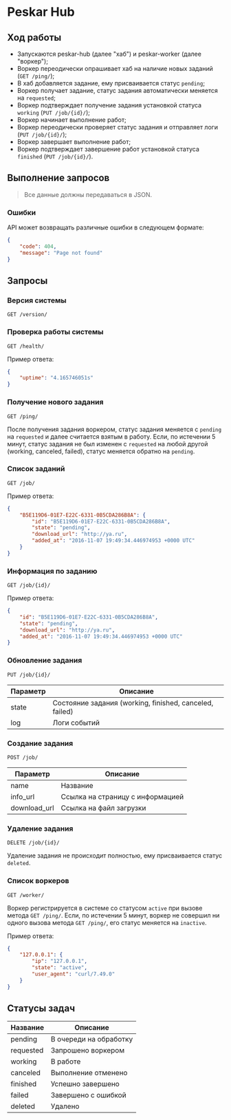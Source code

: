 # Peskar Hub

## Ход работы

* Запускаются peskar-hub (далее "хаб") и peskar-worker (далее "воркер");
* Воркер переодически опрашивает хаб на наличие новых заданий (`GET /ping/`);
* В хаб добавляется задание, ему присваивается статус `pending`;
* Воркер получает задание, статус задания автоматически меняется на `requested`;
* Воркер подтверждает получение задания установкой статуса `working` (`PUT /job/{id}/`);
* Воркер начинает выполнение работ;
* Воркер переодически проверяет статус задания и отправляет логи (`PUT /job/{id}/`);
* Воркер завершает выполнение работ;
* Воркер подтверждает завершение работ установкой статуса `finished` (`PUT /job/{id}/`).

## Выполнение запросов

> Все данные должны передаваться в JSON.

### Ошибки

API может возвращать различные ошибки в следующем формате:

```json
{
    "code": 404,
    "message": "Page not found"
}
```

## Запросы

### Версия системы

`GET /version/`

### Проверка работы системы

`GET /health/`

Пример ответа:

```json
{
    "uptime": "4.165746051s"
}
```

### Получение нового задания

`GET /ping/`

После получения задания воркером, статус задания меняется с `pending` на `requested` и далее считается взятым в работу. Если, по истечении 5 минут, статус задания не был изменен с `requested` на любой другой (working, canceled, failed), статус меняется обратно на `pending`.

### Список заданий

`GET /job/`

Пример ответа:

```json
{
    "B5E119D6-01E7-E22C-6331-0B5CDA286B8A": {
        "id": "B5E119D6-01E7-E22C-6331-0B5CDA286B8A",
        "state": "pending",
        "download_url": "http://ya.ru",
        "added_at": "2016-11-07 19:49:34.446974953 +0000 UTC"
    }
}
```

### Информация по заданию

`GET /job/{id}/`

Пример ответа:

```json
{
    "id": "B5E119D6-01E7-E22C-6331-0B5CDA286B8A",
    "state": "pending",
    "download_url": "http://ya.ru",
    "added_at": "2016-11-07 19:49:34.446974953 +0000 UTC"
}

```

### Обновление задания

`PUT /job/{id}/`

Параметр | Описание
---------|------------------------------------------------------
state    | Состояние задания (working, finished, canceled, failed)
log      | Логи событий

### Создание задания

`POST /job/`

Параметр     | Описание
-------------|---------------------------------
name         | Название
info_url     | Ссылка на страницу с информацией
download_url | Ссылка на файл загрузки

### Удаление задания

`DELETE /job/{id}/`

Удаление задания не происходит полностью, ему присваивается статус `deleted`.

### Список воркеров

`GET /worker/`

Воркер регистрируется в системе со статусом `active` при вызове метода `GET /ping/`. Если, по истечении 5 минут, воркер не совершил ни одного вызова метода `GET /ping/`, его статус меняется на `inactive`.

Пример ответа:

```json
{
    "127.0.0.1": {
        "ip": "127.0.0.1",
        "state": "active",
        "user_agent": "curl/7.49.0"
    }
}
```

## Статусы задач

Название  | Описание
----------|---------------------------------
pending   | В очереди на обработку
requested | Запрошено воркером
working   | В работе
canceled  | Выполнение отменено
finished  | Успешно завершено
failed    | Завершено с ошибкой
deleted   | Удалено
